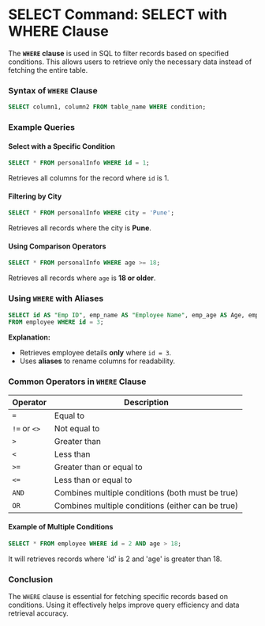 # SELECT Command: SELECT with WHERE Clause

The **`WHERE` clause** is used in SQL to filter records based on specified conditions. This allows users to retrieve only the necessary data instead of fetching the entire table.


### Syntax of `WHERE` Clause
```sql
SELECT column1, column2 FROM table_name WHERE condition;
```

### Example Queries
#### Select with a Specific Condition
```sql
SELECT * FROM personalInfo WHERE id = 1;
```
Retrieves all columns for the record where `id` is 1.

#### Filtering by City
```sql
SELECT * FROM personalInfo WHERE city = 'Pune';
```
Retrieves all records where the city is **Pune**.

#### Using Comparison Operators
```sql
SELECT * FROM personalInfo WHERE age >= 18;
```
Retrieves all records where `age` is **18 or older**.


### Using `WHERE` with Aliases
```sql
SELECT id AS "Emp ID", emp_name AS "Employee Name", emp_age AS Age, emp_city AS City 
FROM employee WHERE id = 3;
```
**Explanation:**
- Retrieves employee details **only** where `id = 3`.
- Uses **aliases** to rename columns for readability.


### Common Operators in `WHERE` Clause
| Operator | Description |
|----------|-------------|
| `=`  | Equal to |
| `!=` or `<>` | Not equal to |
| `>`  | Greater than |
| `<`  | Less than |
| `>=` | Greater than or equal to |
| `<=` | Less than or equal to |
| `AND` | Combines multiple conditions (both must be true) |
| `OR`  | Combines multiple conditions (either can be true) |

#### Example of Multiple Conditions
```sql
SELECT * FROM employee WHERE id = 2 AND age > 18;
```
It will retrieves records where 'id' is 2 and 'age' is greater than 18.

### Conclusion
The `WHERE` clause is essential for fetching specific records based on conditions. Using it effectively helps improve query efficiency and data retrieval accuracy.



